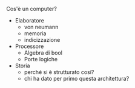 Cos'è un computer?
- Elaboratore
  - von neumann
  - memoria
  - indicizzazione
- Processore
  - Algebra di bool
  - Porte logiche
- Storia
  - perché si è strutturato cosi?
  - chi ha dato per primo questa architettura?
